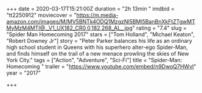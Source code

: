 +++
date = 2020-03-17T15:21:00Z
duration = "2h 13min "
imdbid = "tt2250912"
moviecover = "https://m.media-amazon.com/images/M/MV5BNTk4ODQ1MzgzNl5BMl5BanBnXkFtZTgwMTMyMzM4MTI@._V1_UX182_CR0,0,182,268_AL_.jpg"
rating = "7.4"
slug = "Spider Man Homecoming 2017"
stars = ["Tom Holland", "Michael Keaton", "Robert Downey Jr"]
story = "Peter Parker balances his life as an ordinary high school student in Queens with his superhero alter-ego Spider-Man, and finds himself on the trail of a new menace prowling the skies of New York City."
tags = ["Action", "Adventure", "Sci-Fi"]
title = "Spider-Man: Homecoming "
trailer = "https://www.youtube.com/embed/n9DwoQ7HWvI"
year = "2017"

+++
